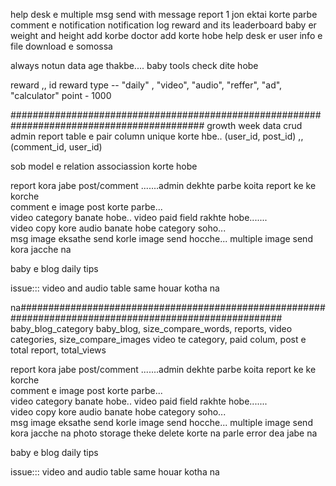 help desk e multiple msg send with message
report 1 jon ektai korte parbe
comment e notification
notification log
reward and its leaderboard
baby er weight and height add korbe
doctor add korte hobe
help desk er user info e file download e somossa

always notun data age thakbe.... baby tools check dite hobe

reward ,,
id
reward type -- "daily" , "video", "audio", "reffer", "ad", "calculator"
point - 1000

###########################################################################################
growth week data crud admin
report table e pair column unique korte hbe.. (user_id, post_id) ,, (comment_id, user_id)

sob model e relation associassion korte hobe

report kora jabe post/comment .......admin dekhte parbe koita report ke ke korche  
comment e image post korte parbe...  
video category banate hobe.. video paid field rakhte hobe.......  
video copy kore audio banate hobe category soho...  
msg image eksathe send korle image send hocche... multiple image send kora jacche na

baby e
blog
daily tips

issue:::
video and audio table same houar kotha na

na########################################################################################################
baby_blog_category baby_blog, size_compare_words, reports, video categories, size_compare_images
video te category, paid colum, post e total report, total_views

report kora jabe post/comment .......admin dekhte parbe koita report ke ke korche  
comment e image post korte parbe...  
video category banate hobe.. video paid field rakhte hobe.......  
video copy kore audio banate hobe category soho...  
msg image eksathe send korle image send hocche... multiple image send kora jacche na
photo storage theke delete korte na parle error dea jabe na

baby e
blog
daily tips

issue:::
video and audio table same houar kotha na
